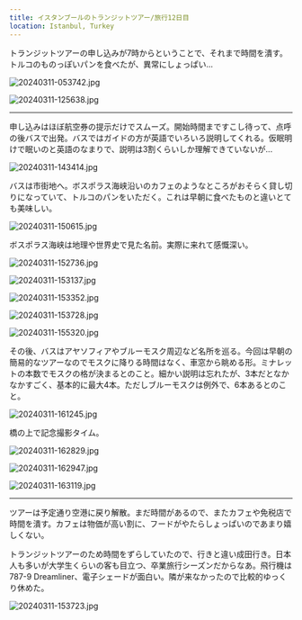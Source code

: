 ```yaml
---
title: イスタンブールのトランジットツアー/旅行12日目
location: Istanbul, Turkey
---
```


トランジットツアーの申し込みが7時からということで、それまで時間を潰す。トルコのものっぽいパンを食べたが、異常にしょっぱい...

![20240311-053742.jpg](https://ceshmina-photos.s3.ap-northeast-1.amazonaws.com/medium/202403/20240311-053742.jpg)

![20240311-125638.jpg](https://ceshmina-photos.s3.ap-northeast-1.amazonaws.com/medium/202403/20240311-125638.jpg)

---

申し込みはほぼ航空券の提示だけでスムーズ。開始時間まですこし待って、点呼の後バスで出発。バスではガイドの方が英語でいろいろ説明してくれる。仮眠明けで眠いのと英語のなまりで、説明は3割くらいしか理解できていないが...

![20240311-143414.jpg](https://ceshmina-photos.s3.ap-northeast-1.amazonaws.com/medium/202403/20240311-143414.jpg)

バスは市街地へ。ボスポラス海峡沿いのカフェのようなところがおそらく貸し切りになっていて、トルコのパンをいただく。これは早朝に食べたものと違いとても美味しい。

![20240311-150615.jpg](https://ceshmina-photos.s3.ap-northeast-1.amazonaws.com/medium/202403/20240311-150615.jpg)

ボスポラス海峡は地理や世界史で見た名前。実際に来れて感慨深い。

![20240311-152736.jpg](https://ceshmina-photos.s3.ap-northeast-1.amazonaws.com/medium/202403/20240311-152736.jpg "ボスポラス海峡")

![20240311-153137.jpg](https://ceshmina-photos.s3.ap-northeast-1.amazonaws.com/medium/202403/20240311-153137.jpg)

![20240311-153352.jpg](https://ceshmina-photos.s3.ap-northeast-1.amazonaws.com/medium/202403/20240311-153352.jpg "トルコにも猫が多い")

![20240311-153728.jpg](https://ceshmina-photos.s3.ap-northeast-1.amazonaws.com/medium/202403/20240311-153728.jpg "ベジクタシュのスタジアム")

![20240311-155320.jpg](https://ceshmina-photos.s3.ap-northeast-1.amazonaws.com/medium/202403/20240311-155320.jpg "耳に切れ目がある")

その後、バスはアヤソフィアやブルーモスク周辺など名所を巡る。今回は早朝の簡易的なツアーなのでモスクに降りる時間はなく、車窓から眺める形。ミナレットの本数でモスクの格が決まるとのこと。細かい説明は忘れたが、3本だとなかなかすごく、基本的に最大4本。ただしブルーモスクは例外で、6本あるとのこと。

![20240311-161245.jpg](https://ceshmina-photos.s3.ap-northeast-1.amazonaws.com/medium/202403/20240311-161245.jpg)

橋の上で記念撮影タイム。

![20240311-162829.jpg](https://ceshmina-photos.s3.ap-northeast-1.amazonaws.com/medium/202403/20240311-162829.jpg)

![20240311-162947.jpg](https://ceshmina-photos.s3.ap-northeast-1.amazonaws.com/medium/202403/20240311-162947.jpg)

![20240311-163119.jpg](https://ceshmina-photos.s3.ap-northeast-1.amazonaws.com/medium/202403/20240311-163119.jpg)

---

ツアーは予定通り空港に戻り解散。まだ時間があるので、またカフェや免税店で時間を潰す。カフェは物価が高い割に、フードがやたらしょっぱいのであまり嬉しくない。

トランジットツアーのため時間をずらしていたので、行きと違い成田行き。日本人も多いが大学生くらいの客も目立つ、卒業旅行シーズンだからなあ。飛行機は787-9 Dreamliner、電子シェードが面白い。隣が来なかったので比較的ゆっくり休めた。

![20240311-153723.jpg](https://ceshmina-photos.s3.ap-northeast-1.amazonaws.com/medium/202403/20240311-153723.jpg)
